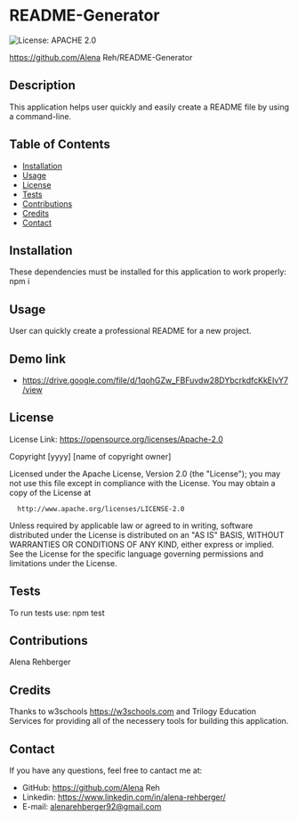 # README-Generator

  ![License: APACHE 2.0](https://img.shields.io/badge/License-Apache%202.0-blue.svg)
  
  https://github.com/Alena Reh/README-Generator

  ## Description 

  This application helps user quickly and easily create a README file by using a command-line.

  ## Table of Contents

  * [Installation](#installation)
  * [Usage](#usage)
  * [License](#license)
  * [Tests](#Tests)
  * [Contributions](#Contributions)
  * [Credits](#Credits)
  * [Contact](#Contact)
  
  ## Installation 

  These dependencies must be installed for this application to work properly: npm i

  ## Usage

  User can quickly create a professional README for a new project.

  ## Demo link

  * https://drive.google.com/file/d/1qohGZw_FBFuvdw28DYbcrkdfcKkEIvY7/view

  ## License

  License Link: https://opensource.org/licenses/Apache-2.0

  Copyright [yyyy] [name of copyright owner]

  Licensed under the Apache License, Version 2.0 (the "License");
  you may not use this file except in compliance with the License.
  You may obtain a copy of the License at
 
      http://www.apache.org/licenses/LICENSE-2.0
 
  Unless required by applicable law or agreed to in writing, software
  distributed under the License is distributed on an "AS IS" BASIS,
  WITHOUT WARRANTIES OR CONDITIONS OF ANY KIND, either express or implied.
  See the License for the specific language governing permissions and
  limitations under the License.

  ## Tests
  To run tests use: npm test

  ## Contributions
  Alena Rehberger

  ## Credits
  Thanks to w3schools https://w3schools.com and Trilogy Education Services for providing all of the necessery tools for building this application.

  ## Contact
  If you have any questions, feel free to cantact me at: 
  * GitHub: https://github.com/Alena Reh
  * Linkedin: https://www.linkedin.com/in/alena-rehberger/
  * E-mail: alenarehberger92@gmail.com

